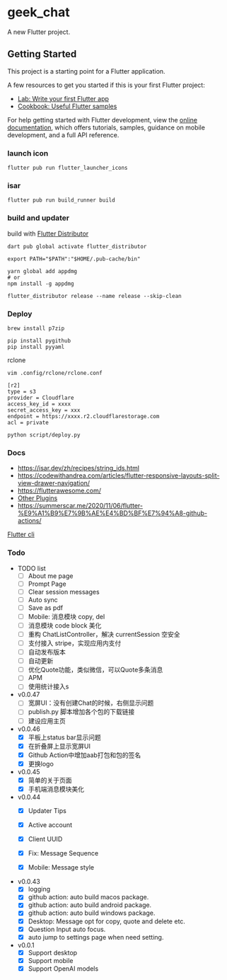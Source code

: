 # geek_chat

A new Flutter project.

## Getting Started

This project is a starting point for a Flutter application.

A few resources to get you started if this is your first Flutter project:

- [Lab: Write your first Flutter app](https://docs.flutter.dev/get-started/codelab)
- [Cookbook: Useful Flutter samples](https://docs.flutter.dev/cookbook)

For help getting started with Flutter development, view the
[online documentation](https://docs.flutter.dev/), which offers tutorials,
samples, guidance on mobile development, and a full API reference.

### launch icon
```
flutter pub run flutter_launcher_icons
```

### isar
```
flutter pub run build_runner build
```

### build and updater

build with [Flutter Distributor](https://distributor.leanflutter.org/docs/getting-started)

```
dart pub global activate flutter_distributor

export PATH="$PATH":"$HOME/.pub-cache/bin"
```

```
yarn global add appdmg
# or
npm install -g appdmg
```

```
flutter_distributor release --name release --skip-clean
```

### Deploy
```
brew install p7zip
```
```
pip install pygithub
pip install pyyaml
```

rclone
```
vim .config/rclone/rclone.conf
```
```
[r2]
type = s3
provider = Cloudflare
access_key_id = xxxx
secret_access_key = xxx
endpoint = https://xxxx.r2.cloudflarestorage.com
acl = private
```

```
python script/deploy.py
```

### Docs
- https://isar.dev/zh/recipes/string_ids.html
- https://codewithandrea.com/articles/flutter-responsive-layouts-split-view-drawer-navigation/
- https://flutterawesome.com/
- [Other Plugins](https://github.com/jahnli/awesome-flutter-plugins)
- https://summerscar.me/2020/11/06/flutter-%E9%A1%B9%E7%9B%AE%E4%BD%BF%E7%94%A8-github-actions/

[Flutter cli](https://flutter.cn/docs/reference/flutter-cli)


### Todo

- TODO list
  - [ ] About me page
  - [ ] Prompt Page
  - [ ] Clear session messages
  - [ ] Auto sync
  - [ ] Save as pdf
  - [ ] Mobile: 消息模块 copy, del
  - [ ] 消息模块 code block 美化
  - [ ] 重构 ChatListController，解决 currentSession 空安全
  - [ ] 支付接入 stripe，实现应用内支付
  - [ ] 自动发布版本
  - [ ] 自动更新
  - [ ] 优化Quote功能，类似微信，可以Quote多条消息
  - [ ] APM
  - [ ] 使用统计接入s

- v0.0.47
  - [ ] 宽屏UI：没有创建Chat的时候，右侧显示问题
  - [ ] publish.py 脚本增加各个包的下载链接
  - [ ] 建设应用主页

- v0.0.46
  - [x] 平板上status bar显示问题
  - [x] 在折叠屏上显示宽屏UI
  - [x] Github Action中增加aab打包和包的签名
  - [x] 更换logo

- v0.0.45
  - [x] 简单的关于页面
  - [x] 手机端消息模块美化

- v0.0.44
  - [x] Updater Tips
  - [x] Active account
  - [x] Client UUID
  - [x] Fix: Message Sequence
  - [x] Mobile: Message style


- v0.0.43
  - [x] logging
  - [x] github action: auto build macos package.
  - [x] github action: auto build android package.
  - [x] github action: auto build windows package.
  - [x] Desktop: Message opt for copy, quote and delete etc.
  - [x] Question Input auto focus.
  - [x] auto jump to settings page when need setting.

- v0.0.1
  - [x] Support desktop
  - [x] Support mobile
  - [x] Support OpenAI models